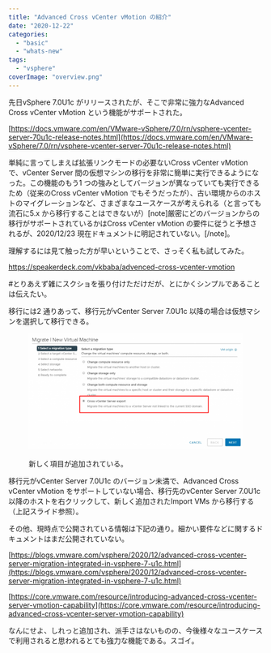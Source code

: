 ```yaml
---
title: "Advanced Cross vCenter vMotion の紹介"
date: "2020-12-22"
categories: 
  - "basic"
  - "whats-new"
tags: 
  - "vsphere"
coverImage: "overview.png"
---
```


先日vSphere 7.0U1c がリリースされたが、そこで非常に強力なAdvanced Cross vCenter vMotion という機能がサポートされた。

[https://docs.vmware.com/en/VMware-vSphere/7.0/rn/vsphere-vcenter-server-70u1c-release-notes.html](https://docs.vmware.com/en/VMware-vSphere/7.0/rn/vsphere-vcenter-server-70u1c-release-notes.html)

単純に言ってしまえば拡張リンクモードの必要ないCross vCenter vMotion で、vCenter Server 間の仮想マシンの移行を非常に簡単に実行できるようになった。この機能のもう1 つの強みとしてバージョンが異なっていても実行できるため（従来のCross vCenter vMotion でもそうだったが）、古い環境からのホストのマイグレーションなど、さまざまなユースケースが考えられる（と言っても流石に5.x から移行することはできないが）\[note\]厳密にどのバージョンからの移行がサポートされているかはCross vCenter vMotion の要件に従うと予想されるが、2020/12/23 現在ドキュメントに明記されていない。\[/note\]。

理解するには見て触った方が早いということで、さっそく私も試してみた。

https://speakerdeck.com/vkbaba/advenced-cross-vcenter-vmotion

#とりあえず雑にスクショを張り付けただけだが、とにかくシンプルであることは伝えたい。

移行には2 通りあって、移行元がvCenter Server 7.0U1c 以降の場合は仮想マシンを選択して移行できる。

<figure>

![](images/image-1024x556.png)

<figcaption>

新しく項目が追加されている。

</figcaption>

</figure>

移行元がvCenter Server 7.0U1c のバージョン未満で、Advanced Cross vCenter vMotion をサポートしていない場合、移行先のvCenter Server 7.0U1c 以降のホストを右クリックして、新しく追加されたImport VMs から移行する（上記スライド参照）。

その他、現時点で公開されている情報は下記の通り。細かい要件などに関するドキュメントはまだ公開されていない。

[https://blogs.vmware.com/vsphere/2020/12/advanced-cross-vcenter-server-migration-integrated-in-vsphere-7-u1c.html](https://blogs.vmware.com/vsphere/2020/12/advanced-cross-vcenter-server-migration-integrated-in-vsphere-7-u1c.html)

[https://core.vmware.com/resource/introducing-advanced-cross-vcenter-server-vmotion-capability](https://core.vmware.com/resource/introducing-advanced-cross-vcenter-server-vmotion-capability)

なんにせよ、しれっと追加され、派手さはないものの、今後様々なユースケースで利用されると思われるとても強力な機能である。スゴイ。
